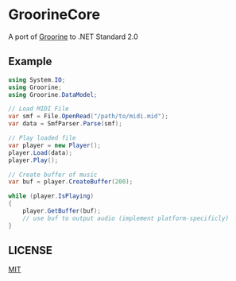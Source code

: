# GroorineCore

A port of [Groorine](https://github.com/xeltica/groorine_1) to .NET Standard 2.0

## Example

```cs
using System.IO;
using Groorine;
using Groorine.DataModel;

// Load MIDI File
var smf = File.OpenRead("/path/to/midi.mid");
var data = SmfParser.Parse(smf);

// Play loaded file
var player = new Player();
player.Load(data);
player.Play();

// Create buffer of music
var buf = player.CreateBuffer(200);

while (player.IsPlaying)
{
    player.GetBuffer(buf);
    // use buf to output audio (implement platform-specificly)
}
```

## LICENSE

[MIT](LICENSE)